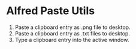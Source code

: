 # Alfred Paste Utils

1. Paste a clipboard entry as .png file to desktop.
2. Paste a clipboard entry as .txt files to desktop.
3. Type a clipboard entry into the active window.
